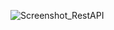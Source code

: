 ![Screenshot_RestAPI](https://github.com/reziqputra/146_RestAPI/assets/95918166/4b212794-c33e-4b46-8b9d-f7d5e319ce39)
